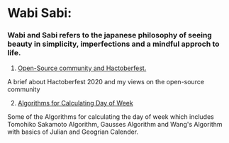 # Wabi Sabi: 
### Wabi and Sabi refers to the japanese philosophy of seeing beauty in simplicity, imperfections and a mindful approch to life. 
1. [Open-Source community and Hactoberfest.](https://dev.to/ic1101virgo/open-source-community-and-hactoberfest-1787)

A brief about Hactoberfest 2020 and my views on the open-source community

2. [Algorithms for Calculating Day of Week](https://iq.opengenus.org/algorithm-for-day-of-week/)

Some of the Algorithms for calculating the day of week which includes Tomohiko Sakamoto Algorithm, Gausses Algorithm and Wang's Algorithm with basics of Julian and Geogrian Calender.
